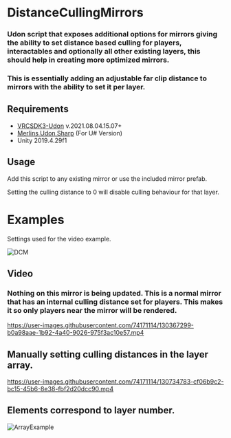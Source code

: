 



# DistanceCullingMirrors
### Udon script that exposes additional options for mirrors giving the ability to set distance based culling for players, interactables and optionally all other existing layers, this should help in creating more optimized mirrors.

### This is essentially adding an adjustable far clip distance to mirrors with the ability to set it per layer.

 ## Requirements
 
 * [VRCSDK3-Udon](https://vrchat.com/home/download) v.2021.08.04.15.07+
 * [Merlins Udon Sharp](https://github.com/MerlinVR/UdonSharp) (For U# Version)
 * Unity 2019.4.29f1
  ## Usage
  Add this script to any existing mirror or use the included mirror prefab.
 
 Setting the culling distance to 0 will disable culling behaviour for that layer.


# Examples
Settings used for the video example.

![DCM](https://user-images.githubusercontent.com/74171114/130367351-38c68131-0916-4820-b067-54d5e257602a.png)

## Video

### Nothing on this mirror is being updated. This is a normal mirror that has an internal culling distance set for players. This makes it so only players near the mirror will be rendered.

https://user-images.githubusercontent.com/74171114/130367299-b0a98aae-1b92-4a40-9026-975f3ac10e57.mp4


## Manually setting culling distances in the layer array.

https://user-images.githubusercontent.com/74171114/130734783-cf06b9c2-bc15-45b6-8e38-fbf2d20dcc90.mp4

## Elements correspond to layer number.

![ArrayExample](https://user-images.githubusercontent.com/74171114/130407168-28779920-e812-4dd8-a408-860c96179c9f.png)
